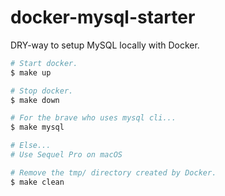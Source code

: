 # docker-mysql-starter

DRY-way to setup MySQL locally with Docker.

```bash
# Start docker.
$ make up

# Stop docker.
$ make down

# For the brave who uses mysql cli...
$ make mysql

# Else...
# Use Sequel Pro on macOS

# Remove the tmp/ directory created by Docker.
$ make clean
```
